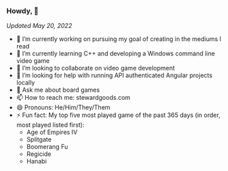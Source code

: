 ### Howdy, 👋

*Updated May 20, 2022*
- 🔭 I’m currently working on pursuing my goal of creating in the mediums I read
- 🌱 I’m currently learning C++ and developing a Windows command line video game
- 👯 I’m looking to collaborate on video game development
- 🤔 I’m looking for help with running API authenticated Angular projects locally 
- 💬 Ask me about board games
- 📫 How to reach me: stewardgoods.com
- 😄 Pronouns: He/Him/They/Them
- ⚡ Fun fact: My top five most played game of the past 365 days (in order, most played listed first):
  - Age of Empires IV
  - Splitgate
  - Boomerang Fu
  - Regicide
  - Hanabi
